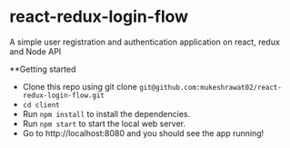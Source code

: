 # react-redux-login-flow
A simple user registration and authentication application on react, redux and Node API

**Getting started

- Clone this repo using git clone `git@github.com:mukeshrawat02/react-redux-login-flow.git`
- `cd client`
- Run `npm install` to install the dependencies.
- Run `npm start` to start the local web server.
- Go to http://localhost:8080 and you should see the app running!
